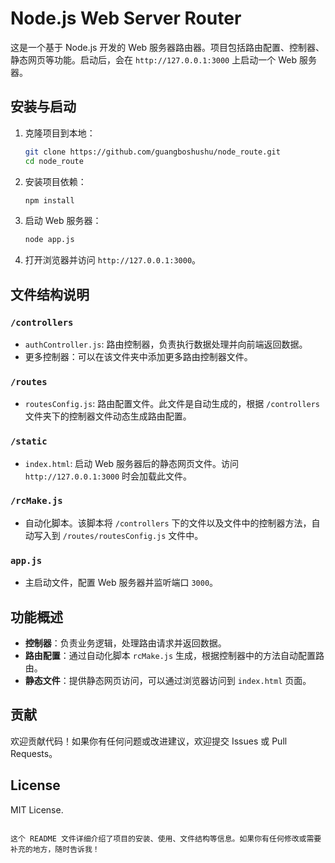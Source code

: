 
# Node.js Web Server Router

这是一个基于 Node.js 开发的 Web 服务器路由器。项目包括路由配置、控制器、静态网页等功能。启动后，会在 `http://127.0.0.1:3000` 上启动一个 Web 服务器。

## 安装与启动

1. 克隆项目到本地：

   ```bash
   git clone https://github.com/guangboshushu/node_route.git
   cd node_route
   ```

2. 安装项目依赖：

   ```bash
   npm install
   ```

3. 启动 Web 服务器：

   ```bash
   node app.js
   ```

4. 打开浏览器并访问 `http://127.0.0.1:3000`。

## 文件结构说明

### `/controllers`

- `authController.js`: 路由控制器，负责执行数据处理并向前端返回数据。
- 更多控制器：可以在该文件夹中添加更多路由控制器文件。

### `/routes`

- `routesConfig.js`: 路由配置文件。此文件是自动生成的，根据 `/controllers` 文件夹下的控制器文件动态生成路由配置。

### `/static`

- `index.html`: 启动 Web 服务器后的静态网页文件。访问 `http://127.0.0.1:3000` 时会加载此文件。

### `/rcMake.js`

- 自动化脚本。该脚本将 `/controllers` 下的文件以及文件中的控制器方法，自动写入到 `/routes/routesConfig.js` 文件中。

### `app.js`

- 主启动文件，配置 Web 服务器并监听端口 `3000`。

## 功能概述

- **控制器**：负责业务逻辑，处理路由请求并返回数据。
- **路由配置**：通过自动化脚本 `rcMake.js` 生成，根据控制器中的方法自动配置路由。
- **静态文件**：提供静态网页访问，可以通过浏览器访问到 `index.html` 页面。

## 贡献

欢迎贡献代码！如果你有任何问题或改进建议，欢迎提交 Issues 或 Pull Requests。

## License

MIT License.
```

这个 README 文件详细介绍了项目的安装、使用、文件结构等信息。如果你有任何修改或需要补充的地方，随时告诉我！